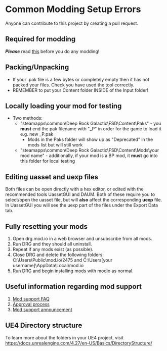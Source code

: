 # Common Modding Setup Errors
Anyone can contribute to this project by creating a pull request.

## Required for modding
_**Please**_ read [this](https://discord.com/channels/676880716142739467/799404622682390599/888912974088114186) before you do any modding!

## Packing/Unpacking
- If your .pak file is a few bytes or completely empty then it has not packed your files. Check you have used the tool correctly.
- REMEMBER to put your Content folder INSIDE of the Input folder!

## Locally loading your mod for testing
- Two methods:
    - "steamapps\common\Deep Rock Galactic\FSD\Content\Paks" - you **must** end the pak filename with "_P" in order for the game to load it e.g. new _P.pak
        - Mods in the Paks folder will show up as "Deprecated" in the mods list but will still work
    - "steamapps\common\Deep Rock Galactic\FSD\Content\Mods\your mod name" - additionally, if your mod is a BP mod, it **must** go into this folder for local testing

## Editing uasset and uexp files
Both files can be open directly with a hex editor, or edited with the recommended tools UassetGUI and DAUM. Both of these require you to select/open the uasset file, but will **also** affect the corresponding **uexp** file.
In UassetGUI you will see the uexp part of the files under the Export Data tab.

## Fully resetting your mods
1. Open drg.mod.io in a web browser and unsubscribe from all mods.
2. Run DRG and they should all uninstall.
3. Repeat if any mods exist (as possible).
4. Close DRG and delete the following folders: C:\Users\Public\mod.io\2475 and C:\Users[your username]\AppData\Local\mod.io
5. Run DRG and begin installing mods with modio as normal.

## Useful information regarding mod support
1. [Mod support FAQ](https://www.deeprockgalactic.com/modding-support-faq)
2. [Approval process](https://drg.mod.io/guides/approval-process-and-checklist-for-upload)
3. [Mod support announcement](https://steamcommunity.com/games/DeepRockGalactic/announcements/detail/2953787944888179529)

## UE4 Directory structure
To learn more about the folders in your UE4 project, visit https://docs.unrealengine.com/4.27/en-US/Basics/DirectoryStructure/
